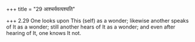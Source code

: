 +++
title = "29 आश्चर्यवत्पश्यति"

+++
2.29 One looks upon This (self) as a wonder; likewise another speaks of
It as a wonder; still another hears of It as a wonder; and even after
hearing of It, one knows It not.
